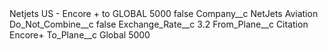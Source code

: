 <?xml version="1.0" encoding="UTF-8"?>
<CustomMetadata xmlns="http://soap.sforce.com/2006/04/metadata" xmlns:xsi="http://www.w3.org/2001/XMLSchema-instance" xmlns:xsd="http://www.w3.org/2001/XMLSchema">
    <label>Netjets US - Encore + to GLOBAL 5000</label>
    <protected>false</protected>
    <values>
        <field>Company__c</field>
        <value xsi:type="xsd:string">NetJets Aviation</value>
    </values>
    <values>
        <field>Do_Not_Combine__c</field>
        <value xsi:type="xsd:boolean">false</value>
    </values>
    <values>
        <field>Exchange_Rate__c</field>
        <value xsi:type="xsd:double">3.2</value>
    </values>
    <values>
        <field>From_Plane__c</field>
        <value xsi:type="xsd:string">Citation Encore+</value>
    </values>
    <values>
        <field>To_Plane__c</field>
        <value xsi:type="xsd:string">Global 5000</value>
    </values>
</CustomMetadata>
